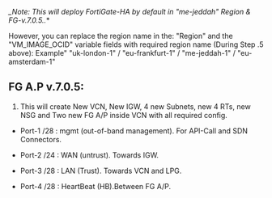 
*_Note: This will deploy FortiGate-HA by default in "me-jeddah" Region & FG-v.7.0.5..**

However, you can replace the region name in the: "Region" and the "VM_IMAGE_OCID" variable fields with required region name (During Step .5 above):
Example"  "uk-london-1" / "eu-frankfurt-1" / "me-jeddah-1" / "eu-amsterdam-1"

## FG A.P v.7.0.5:
1. This will create New VCN, New IGW, 4 new Subnets, new 4 RTs, new NSG and Two new FG A/P inside VCN with all required config.

* Port-1 /28 : mgmt (out-of-band management). For API-Call and SDN Connectors.  

* Port-2 /24 : WAN (untrust). Towards IGW.

* Port-3 /28 : LAN (Trust). Towards VCN and LPG.

* Port-4 /28 : HeartBeat (HB).Between FG A/P.



